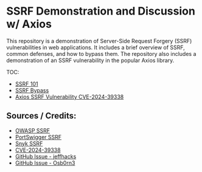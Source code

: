 # SSRF Demonstration and Discussion w/ Axios

This repository is a demonstration of Server-Side Request Forgery (SSRF) vulnerabilities in web applications. It includes a brief overview of SSRF, common defenses, and how to bypass them. The repository also includes a demonstration of an SSRF vulnerability in the popular Axios library.

TOC:
- [SSRF 101](#docs/SSRF_101.md)
- [SSRF Bypass](#docs/SSRF_bypass.md)
- [Axios SSRF Vulnerability CVE-2024-39338](#docs/Axios_SSRF_vuln.md)


## Sources / Credits:
- [OWASP SSRF](https://owasp.org/www-community/attacks/Server_Side_Request_Forgery)
- [PortSwigger SSRF](https://portswigger.net/web-security/ssrf)
- [Snyk SSRF](https://snyk.io/vuln/SNYK-JS-AXIOS-7361793)
- [CVE-2024-39338](https://www.cve.org/CVERecord?id=CVE-2024-39338)
- [GitHub Issue - jeffhacks](https://github.com/axios/axios/issues/6463)
- [GitHub Issue - Osb0rn3](https://github.com/axios/axios/issues/6295)